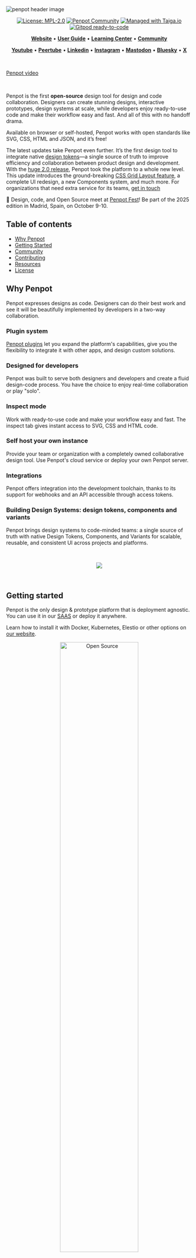 
[uri_license]: https://www.mozilla.org/en-US/MPL/2.0
[uri_license_image]: https://img.shields.io/badge/MPL-2.0-blue.svg

<picture>
  <source media="(prefers-color-scheme: dark)" srcset="https://penpot.app/images/readme/github-dark-mode.png">
  <source media="(prefers-color-scheme: light)" srcset="https://penpot.app/images/readme/github-light-mode.png">
  <img alt="penpot header image" src="https://penpot.app/images/readme/github-light-mode.png">
</picture>

<p align="center">
<a href="https://www.mozilla.org/en-US/MPL/2.0" rel="nofollow"><img alt="License: MPL-2.0" src="https://img.shields.io/badge/MPL-2.0-blue.svg" style="max-width:100%;"></a>
<a href="https://community.penpot.app" rel="nofollow"><img alt="Penpot Community" src="https://img.shields.io/discourse/posts?server=https%3A%2F%2Fcommunity.penpot.app" style="max-width:100%;"></a>
<a href="https://tree.taiga.io/project/penpot/" title="Managed with Taiga.io" rel="nofollow"><img alt="Managed with Taiga.io" src="https://img.shields.io/badge/managed%20with-TAIGA.io-709f14.svg" style="max-width:100%;"></a>
<a href="https://gitpod.io/#https://github.com/penpot/penpot" rel="nofollow"><img alt="Gitpod ready-to-code" src="https://img.shields.io/badge/Gitpod-ready--to--code-blue?logo=gitpod" style="max-width:100%;"></a>
</p>

<p align="center">
    <a href="https://penpot.app/"><b>Website</b></a>  •
    <a href="https://help.penpot.app/user-guide/"><b>User Guide</b></a>  •
    <a href="https://penpot.app/learning-center"><b>Learning Center</b></a>  •
    <a href="https://community.penpot.app/"><b>Community</b></a>
</p>
<p align="center">
    <a href="https://www.youtube.com/@Penpot"><b>Youtube</b></a>  •
    <a href="https://peertube.kaleidos.net/a/penpot_app/video-channels"><b>Peertube</b></a>  •
    <a href="https://www.linkedin.com/company/penpot/"><b>Linkedin</b></a>  •
    <a href="https://instagram.com/penpot.app"><b>Instagram</b></a>  •
    <a href="https://fosstodon.org/@penpot/"><b>Mastodon</b></a>  •
    <a href="https://bsky.app/profile/penpot.app"><b>Bluesky</b></a>  •
    <a href="https://twitter.com/penpotapp"><b>X</b></a>

</p>

<br />

[Penpot video](https://github.com/user-attachments/assets/7c67fd7c-04d3-4c9b-88ec-b6f5e23f8332
)

<br />

Penpot is the first **open-source** design tool for design and code collaboration. Designers can create stunning designs, interactive prototypes, design systems at scale, while developers enjoy ready-to-use code and make their workflow easy and fast. And all of this with no handoff drama.

Available on browser or self-hosted, Penpot works with open standards like SVG, CSS, HTML and JSON, and it’s free!

The latest updates take Penpot even further. It’s the first design tool to integrate native [design tokens](https://penpot.dev/collaboration/design-tokens)—a single source of truth to improve efficiency and collaboration between product design and development.
With the [huge 2.0 release](https://penpot.app/dev-diaries), Penpot took the platform to a whole new level. This update introduces the ground-breaking [CSS Grid Layout feature](https://penpot.app/penpot-2.0), a complete UI redesign, a new Components system, and much more.
For organizations that need extra service for its teams, [get in touch](https://cal.com/team/penpot/talk-to-us)

🎇 Design, code, and Open Source meet at [Penpot Fest](https://penpot.app/penpotfest)! Be part of the 2025 edition in Madrid, Spain, on October 9-10.

## Table of contents ##

- [Why Penpot](#why-penpot)
- [Getting Started](#getting-started)
- [Community](#community)
- [Contributing](#contributing)
- [Resources](#resources)
- [License](#license)

## Why Penpot ##

Penpot expresses designs as code. Designers can do their best work and see it will be beautifully implemented by developers in a two-way collaboration.

### Plugin system ###
[Penpot plugins](https://penpot.app/penpothub/plugins) let you expand the platform's capabilities, give you the flexibility to integrate it with other apps, and design custom solutions.

### Designed for developers ###
Penpot was built to serve both designers and developers and create a fluid design-code process. You have the choice to enjoy real-time collaboration or play "solo".

### Inspect mode ###
Work with ready-to-use code and make your workflow easy and fast. The inspect tab gives instant access to SVG, CSS and HTML code.

### Self host your own instance ###
Provide your team or organization with a completely owned collaborative design tool. Use Penpot's cloud service or deploy your own Penpot server.

### Integrations ###
Penpot offers integration into the development toolchain, thanks to its support for webhooks and an API accessible through access tokens.

###  Building Design Systems: design tokens, components and variants  ###
Penpot brings design systems to code-minded teams: a single source of truth with native Design Tokens, Components, and Variants for scalable, reusable, and consistent UI across projects and platforms.


<br />

<p align="center">
 <img src="https://github.com/user-attachments/assets/cce75ad6-f783-473f-8803-da9eb8255fef">
</p>

<br />

## Getting started ##

Penpot is the only design & prototype platform that is deployment agnostic. You can use it in our [SAAS](https://design.penpot.app) or deploy it anywhere.

Learn how to install it with Docker, Kubernetes, Elestio or other options on [our website](https://penpot.app/self-host).
<br />

<p align="center">
  <img src="https://site-assets.plasmic.app/2168cf524dd543caeff32384eb9ea0a1.svg" alt="Open Source" style="width: 65%;">
</p>
<br />

## Community ##

We love the Open Source software community. Contributing is our passion and if it’s yours too, participate and [improve](https://community.penpot.app/c/help-us-improve-penpot/7) Penpot. All your designs, code and ideas are welcome!

If you need help or have any questions; if you’d like to share your experience using Penpot or get inspired; if you’d rather meet our community of developers and designers, [join our Community](https://community.penpot.app/)!

You will find the following categories:
- [Ask the Community](https://community.penpot.app/c/ask-for-help-using-penpot/6)
- [Troubleshooting](https://community.penpot.app/c/technical/8)
- [Help us Improve Penpot](https://community.penpot.app/c/help-us-improve-penpot/7)
- [#MadeWithPenpot](https://community.penpot.app/c/madewithpenpot/9)
- [Events and Announcements](https://community.penpot.app/c/announcements/5)
- [Inside Penpot](https://community.penpot.app/c/inside-penpot/21)
- [Penpot in your language](https://community.penpot.app/c/penpot-in-your-language/12)
- [Design and Code Essentials](https://community.penpot.app/c/design-and-code-essentials/22)


<br />

<p align="center">
  <img src="https://github.com/penpot/penpot/assets/5446186/6ac62220-a16c-46c9-ab21-d24ae357ed03" alt="Community" style="width: 65%;">
</p>
<br />

### Code of Conduct ###

Anyone who contributes to Penpot, whether through code, in the community, or at an event, must adhere to the
[code of conduct](https://help.penpot.app/contributing-guide/coc/) and foster a positive and safe environment.


## Contributing ##

Any contribution will make a difference to improve Penpot. How can you get involved?

Choose your way:

- Create and [share Libraries & Templates](https://penpot.app/libraries-templates.html) that will be helpful for the community
- Invite your [team to join](https://design.penpot.app/#/auth/register)
- Give this repo a star and follow us on Social Media: [Mastodon](https://fosstodon.org/@penpot/), [Youtube](https://www.youtube.com/c/Penpot), [Instagram](https://instagram.com/penpot.app), [Linkedin](https://www.linkedin.com/company/penpotdesign),  [Peertube](https://peertube.kaleidos.net/a/penpot_app), [X](https://twitter.com/penpotapp) and [BlueSky](https://bsky.app/profile/penpot.app)
- Participate in the [Community](https://community.penpot.app/) space by asking and answering questions; reacting to others’ articles;  opening your own conversations and following along on decisions affecting the project.
- Report bugs with our easy [guide for bugs hunting](https://help.penpot.app/contributing-guide/reporting-bugs/) or [GitHub issues](https://github.com/penpot/penpot/issues)
- Become a [translator](https://help.penpot.app/contributing-guide/translations)
- Give feedback: [Email us](mailto:support@penpot.app)
- **Contribute to Penpot's code:** [Watch this video](https://www.youtube.com/watch?v=TpN0osiY-8k) by Alejandro Alonso, CIO and developer at Penpot, where he gives us a hands-on demo of how to use Penpot’s repository and make changes in both front and back end

To find (almost) everything you need to know on how to contribute to Penpot, refer to the [contributing guide](https://help.penpot.app/contributing-guide/).

<br />

<p align="center">
  <img src="https://github.com/penpot/penpot/assets/5446186/fea18923-dc06-49be-86ad-c3496a7956e6" alt="Libraries and templates" style="width: 65%;">
</p>

<br />

## Resources ##

You can ask and answer questions, have open-ended conversations, and follow along on decisions affecting the project.

💾 [Documentation](https://help.penpot.app/technical-guide/)

🚀 [Getting Started](https://help.penpot.app/technical-guide/getting-started/)

✏️ [Tutorials](https://www.youtube.com/playlist?list=PLgcCPfOv5v54WpXhHmNO7T-YC7AE-SRsr)

🏘️ [Architecture](https://help.penpot.app/technical-guide/developer/architecture/)

📚 [Dev Diaries](https://penpot.app/dev-diaries.html)


## License ##

```
This Source Code Form is subject to the terms of the Mozilla Public
License, v. 2.0. If a copy of the MPL was not distributed with this
file, You can obtain one at http://mozilla.org/MPL/2.0/.

Copyright (c) KALEIDOS INC
```
Penpot is a Kaleidos’ [open source project](https://kaleidos.net/)
